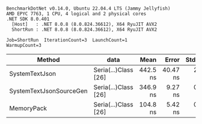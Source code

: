 ```

BenchmarkDotNet v0.14.0, Ubuntu 22.04.4 LTS (Jammy Jellyfish)
AMD EPYC 7763, 1 CPU, 4 logical and 2 physical cores
.NET SDK 8.0.401
  [Host]   : .NET 8.0.8 (8.0.824.36612), X64 RyuJIT AVX2
  ShortRun : .NET 8.0.8 (8.0.824.36612), X64 RyuJIT AVX2

Job=ShortRun  IterationCount=3  LaunchCount=1  
WarmupCount=3  

```
| Method                  | data                 | Mean     | Error    | StdDev  | Min      | Max      | Gen0   | Allocated |
|------------------------ |--------------------- |---------:|---------:|--------:|---------:|---------:|-------:|----------:|
| SystemTextJson          | Seria(...)Class [26] | 442.5 ns | 40.47 ns | 2.22 ns | 440.4 ns | 444.8 ns | 0.0038 |     328 B |
| SystemTextJsonSourceGen | Seria(...)Class [26] | 346.9 ns |  9.27 ns | 0.51 ns | 346.5 ns | 347.4 ns | 0.0043 |     368 B |
| MemoryPack              | Seria(...)Class [26] | 104.8 ns |  5.42 ns | 0.30 ns | 104.4 ns | 105.0 ns | 0.0014 |     128 B |
